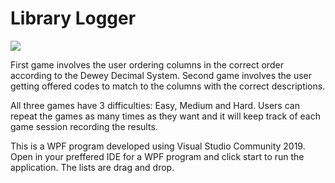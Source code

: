 <h1>Library Logger</h1>

<img src="https://cdn.rawgit.com/WayneWhitehead/BCAD3-PROG7312/master/media/home_s.png"/>

First game involves the user ordering columns in the correct order according to the Dewey Decimal System.
Second game involves the user getting offered codes to match to the columns with the correct descriptions.

All three games have 3 difficulties: Easy, Medium and Hard.
Users can repeat the games as many times as they want and it will keep track of each game session recording the results.

This is a WPF program developed using Visual Studio Community 2019.
Open in your preffered IDE for a WPF program and click start to run the application.
The lists are drag and drop.
